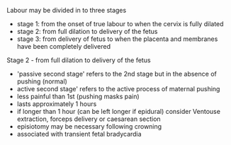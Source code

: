 Labour may be divided in to three stages  
* stage 1: from the onset of true labour to when the cervix is fully dilated
* stage 2: from full dilation to delivery of the fetus
* stage 3: from delivery of fetus to when the placenta and membranes have been completely delivered

  
Stage 2 \- from full dilation to delivery of the fetus  
* 'passive second stage' refers to the 2nd stage but in the absence of pushing (normal)
* active second stage' refers to the active process of maternal pushing
* less painful than 1st (pushing masks pain)
* lasts approximately 1 hours
* if longer than 1 hour (can be left longer if epidural) consider Ventouse extraction, forceps delivery or caesarean section
* episiotomy may be necessary following crowning
* associated with transient fetal bradycardia
